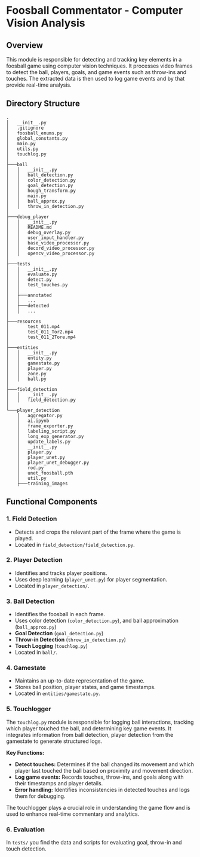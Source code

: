 # Foosball Commentator - Computer Vision Analysis

## Overview

This module is responsible for detecting and tracking key elements in a foosball game using computer vision techniques. It processes video frames to detect the ball, players, goals, and game events such as throw-ins and touches. The extracted data is then used to log game events and by that provide real-time analysis.

## Directory Structure

```
.
│   __init__.py
│   .gitignore
│   foosball_enums.py
│   global_constants.py
│   main.py
│   utils.py
│   touchlog.py
│
├───ball
│   │   __init__.py
│   │   ball_detection.py
│   │   color_detection.py
│   │   goal_detection.py
│   │   hough_transform.py
│   │   main.py
│   │   ball_approx.py
│   │   throw_in_detection.py
│
├───debug_player
│   │   __init__.py
│   │   README.md
│   │   debug_overlay.py
│   │   user_input_handler.py
│   │   base_video_processor.py
│   │   decord_video_processor.py
│   │   opencv_video_processor.py
│
├───tests
│   │   __init__.py
│   │   evaluate.py
│   │   detect.py
│   │   test_touches.py
│   │
│   ├───annotated
│   │   ...
│   ├───detected
│   │   ...
│
├───resources
│       test_011.mp4
│       test_011_Tor2.mp4
│       test_011_2Tore.mp4
│
├───entities
│   │   __init__.py
│   │   entity.py
│   │   gamestate.py
│   │   player.py
│   │   zone.py
│   │   ball.py
│
├───field_detection
│   │   __init__.py
│   │   field_detection.py
│
└───player_detection
    │   aggregator.py
    │   ai.ipynb
    │   frame_exporter.py
    │   labeling_script.py
    │   long_exp_generator.py
    │   update_labels.py
    │   __init__.py
    │   player.py
    │   player_unet.py
    │   player_unet_debugger.py
    │   rod.py
    │   unet_foosball.pth
    │   util.py
    ├───training_images
```

## Functional Components

### 1. **Field Detection**

- Detects and crops the relevant part of the frame where the game is played.
- Located in `field_detection/field_detection.py`.

### 2. **Player Detection**

- Identifies and tracks player positions.
- Uses deep learning (`player_unet.py`) for player segmentation.
- Located in `player_detection/`.

### 3. **Ball Detection**

- Identifies the foosball in each frame.
- Uses color detection (`color_detection.py`), and ball approximation (`ball_approx.py`)
- **Goal Detection** (`goal_detection.py`)
- **Throw-in Detection** (`throw_in_detection.py`)
- **Touch Logging** (`touchlog.py`)
- Located in `ball/`.

### 4. **Gamestate**

- Maintains an up-to-date representation of the game.
- Stores ball position, player states, and game timestamps.
- Located in `entities/gamestate.py`.

### 5. **Touchlogger**

The `touchlog.py` module is responsible for logging ball interactions, tracking which player touched the ball, and determining key game events. It integrates information from ball detection, player detection from the gamestate to generate structured logs.

**Key Functions:**

- **Detect touches:** Determines if the ball changed its movement and which player last touched the ball based on proximity and movement direction.
- **Log game events:** Records touches, throw-ins, and goals along with their timestamps and player details.
- **Error handling:** Identifies inconsistencies in detected touches and logs them for debugging.

The touchlogger plays a crucial role in understanding the game flow and is used to enhance real-time commentary and analytics.

### 6. Evaluation
In `tests/` you find the data and scripts for evaluating goal, throw-in and touch detection.